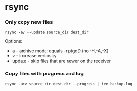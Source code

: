 # rsync

### Only copy new files

```
rsync -av --update source_dir dest_dir
```

Options:
* a - archive mode; equals -rlptgoD (no -H,-A,-X)
* v - increase verbosity
* update - skip files that are newer on the receiver

### Copy files with progress and log

```
rsync -arv source_dir dest_dir --progress | tee backup.log
```
